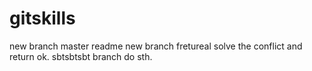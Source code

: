 # gitskills
new branch
master readme
new branch fretureal
solve the conflict and return ok.
sbtsbtsbt  branch do sth.
